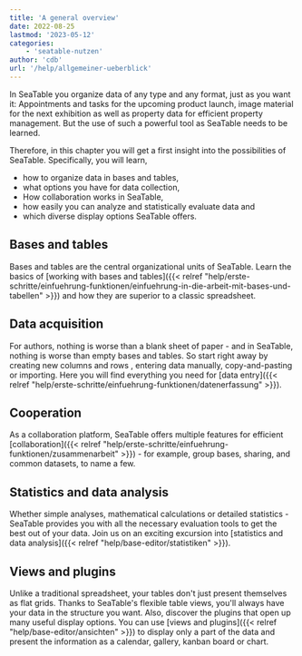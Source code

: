 ```yaml
---
title: 'A general overview'
date: 2022-08-25
lastmod: '2023-05-12'
categories:
    - 'seatable-nutzen'
author: 'cdb'
url: '/help/allgemeiner-ueberblick'
---
```


In SeaTable you organize data of any type and any format, just as you want it: Appointments and tasks for the upcoming product launch, image material for the next exhibition as well as property data for efficient property management. But the use of such a powerful tool as SeaTable needs to be learned.

Therefore, in this chapter you will get a first insight into the possibilities of SeaTable. Specifically, you will learn,

- how to organize data in bases and tables,
- what options you have for data collection,
- How collaboration works in SeaTable,
- how easily you can analyze and statistically evaluate data and
- which diverse display options SeaTable offers.

## Bases and tables

Bases and tables are the central organizational units of SeaTable. Learn the basics of [working with bases and tables]({{< relref "help/erste-schritte/einfuehrung-funktionen/einfuehrung-in-die-arbeit-mit-bases-und-tabellen" >}}) and how they are superior to a classic spreadsheet.

## Data acquisition

For authors, nothing is worse than a blank sheet of paper - and in SeaTable, nothing is worse than empty bases and tables. So start right away by creating new columns and rows , entering data manually, copy-and-pasting or importing. Here you will find everything you need for [data entry]({{< relref "help/erste-schritte/einfuehrung-funktionen/datenerfassung" >}}).

## Cooperation

As a collaboration platform, SeaTable offers multiple features for efficient [collaboration]({{< relref "help/erste-schritte/einfuehrung-funktionen/zusammenarbeit" >}}) - for example, group bases, sharing, and common datasets, to name a few.

## Statistics and data analysis

Whether simple analyses, mathematical calculations or detailed statistics - SeaTable provides you with all the necessary evaluation tools to get the best out of your data. Join us on an exciting excursion into [statistics and data analysis]({{< relref "help/base-editor/statistiken" >}}).

## Views and plugins

Unlike a traditional spreadsheet, your tables don't just present themselves as flat grids. Thanks to SeaTable's flexible table views, you'll always have your data in the structure you want. Also, discover the plugins that open up many useful display options. You can use [views and plugins]({{< relref "help/base-editor/ansichten" >}}) to display only a part of the data and present the information as a calendar, gallery, kanban board or chart.
